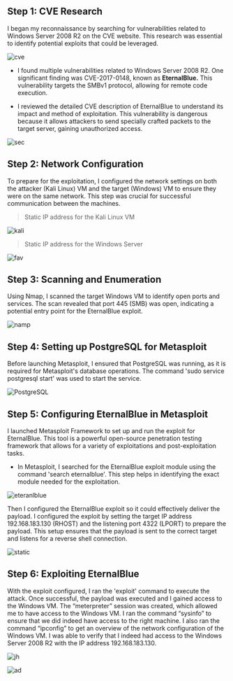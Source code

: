 ## Step 1: CVE Research
I began my reconnaissance by searching for vulnerabilities related to Windows Server 2008 R2 on the CVE website. This research was essential to identify potential exploits that could be leveraged.

![cve](https://i.postimg.cc/QM68jhz2/0-went-to-cve-to-look-for-vulnerabilites-on-windows-server-2008.png)

- I found multiple vulnerabilities related to Windows Server 2008 R2. One significant finding was CVE-2017-0148, known as **EternalBlue.** This vulnerability targets the SMBv1 protocol, allowing for remote code execution.

- I reviewed the detailed CVE description of EternalBlue to understand its impact and method of exploitation. This vulnerability is dangerous because it allows attackers to send specially crafted packets to the target server, gaining unauthorized access.

![sec](https://i.postimg.cc/rppTn7pQ/0-1-found-out-about-the-eternal-blue-vulnerability-that-uses-smb.png)

## Step 2: Network Configuration

To prepare for the exploitation, I configured the network settings on both the attacker (Kali Linux) VM and the target (Windows) VM to ensure they were on the same network. This step was crucial for successful communication between the machines.

> Static IP address for the Kali Linux VM

![kali](https://i.postimg.cc/hj6K7McM/1-assigning-a-static-IPv4-address-to-the-kali-linux-vm-and-testing-the-connection-to-make-sure-it-w.png)

> Static IP address for the Windows Server

![fav](https://i.postimg.cc/Vvtm9MNw/2-assinging-a-static-ipv4-to-the-windows-vm-to-get-it-on-the-same-network-as-the-kali-linux-vm.png)

## Step 3: Scanning and Enumeration

Using Nmap, I scanned the target Windows VM to identify open ports and services. The scan revealed that port 445 (SMB) was open, indicating a potential entry point for the EternalBlue exploit.

![namp](https://i.postimg.cc/vBcQBCFc/3-performed-a-network-scan-on-the-windows-vm-and-found-that-smb-was-open-attack-vector.png)

## Step 4: Setting up PostgreSQL for Metasploit
Before launching Metasploit, I ensured that PostgreSQL was running, as it is required for Metasploit's database operations. The command 'sudo service postgresql start' was used to start the service.

![PostgreSQL](https://i.postimg.cc/4NzXmzMb/4-enabling-postgresql-a-relational-database-with-many-uses.png)

## Step 5: Configuring EternalBlue in Metasploit

I launched Metasploit Framework to set up and run the exploit for EternalBlue. This tool is a powerful open-source penetration testing framework that allows for a variety of exploitations and post-exploitation tasks.

- In Metasploit, I searched for the EternalBlue exploit module using the command 'search eternalblue'. This step helps in identifying the exact module needed for the exploitation.

![eteranlblue](https://i.postimg.cc/wxRqdKQr/6-seraching-the-msf-for-eternalblue-vulnerabilities-that-we-can-potentially-exploit.png)


Then I configured the EternalBlue exploit so it could effectively deliver the payload. I configured the exploit by setting the target IP address 192.168.183.130 (RHOST) and the listening port 4322 (LPORT) to prepare the payload. This setup ensures that the payload is sent to the correct target and listens for a reverse shell connection.

![static](https://i.postimg.cc/qvw0GppN/9-set-the-remote-host-s-ip-address-to-the-ip-address-of-the-windows-vm-so-the-payload-knows-where-t.png)

## Step 6: Exploiting EternalBlue 

With the exploit configured, I ran the 'exploit' command to execute the attack. Once successful, the payload was executed and I gained access to the Windows VM. The “meterpreter” session was created, which allowed me to have access to the Windows VM. I ran the command “sysinfo” to ensure that we did indeed have access to the right machine. I also ran the command “ipconfig” to get an overview of the network configuration of the Windows VM. I was able to verify that I indeed had access to the Windows Server 2008 R2 with the IP address 192.168.183.130.

![jh](https://i.postimg.cc/JhdL9KDm/10-exploiting-the-vulnerability.png)

![ad](https://i.postimg.cc/852VC5m0/10-1-proof-that-we-got-in-using-eternalblue.png)

